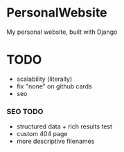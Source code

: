 # PersonalWebsite
My personal website, built with Django


# TODO
- scalability (literally)
- fix "none" on github cards
- seo

### SEO TODO
- structured data + rich results test
- custom 404 page
- more descriptive filenames